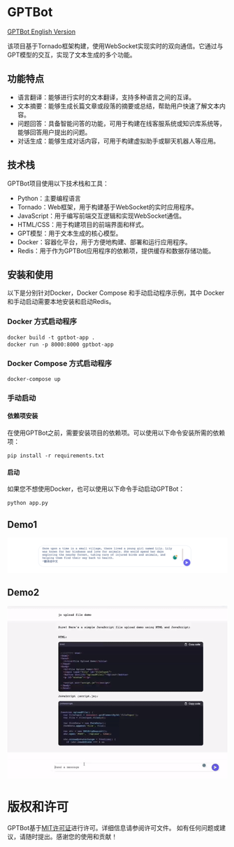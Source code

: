 # GPTBot

[GPTBot English Version](../README.md)


该项目基于Tornado框架构建，使用WebSocket实现实时的双向通信。它通过与GPT模型的交互，实现了文本生成的多个功能。

## 功能特点
- 语言翻译：能够进行实时的文本翻译，支持多种语言之间的互译。
- 文本摘要：能够生成长篇文章或段落的摘要或总结，帮助用户快速了解文本内容。
- 问题回答：具备智能问答的功能，可用于构建在线客服系统或知识库系统等，能够回答用户提出的问题。
- 对话生成：能够生成对话内容，可用于构建虚拟助手或聊天机器人等应用。


## 技术栈
GPTBot项目使用以下技术栈和工具：

- Python：主要编程语言
- Tornado：Web框架，用于构建基于WebSocket的实时应用程序。
- JavaScript：用于编写前端交互逻辑和实现WebSocket通信。
- HTML/CSS：用于构建项目的前端界面和样式。
- GPT模型：用于文本生成的核心模型。
- Docker：容器化平台，用于方便地构建、部署和运行应用程序。
- Redis：用于作为GPTBot应用程序的依赖项，提供缓存和数据存储功能。



## 安装和使用

以下是分别针对Docker，Docker Compose 和手动启动程序示例，其中 Docker 和手动启动需要本地安装和启动Redis。

### Docker 方式启动程序
```
docker build -t gptbot-app .
docker run -p 8000:8000 gptbot-app
```

### Docker Compose 方式启动程序
```
docker-compose up
```

### 手动启动

#### 依赖项安装
在使用GPTBot之前，需要安装项目的依赖项。可以使用以下命令安装所需的依赖项：

```
pip install -r requirements.txt

```


#### 启动
如果您不想使用Docker，也可以使用以下命令手动启动GPTBot：
```
python app.py
```

## Demo1
![Example Image](../static/images/demo2.png)


## Demo2
![Example Image](../static/images/demo.gif)



# 版权和许可
GPTBot基于[MIT许可证](LICENSE)进行许可。详细信息请参阅许可文件。
如有任何问题或建议，请随时提出。感谢您的使用和贡献！